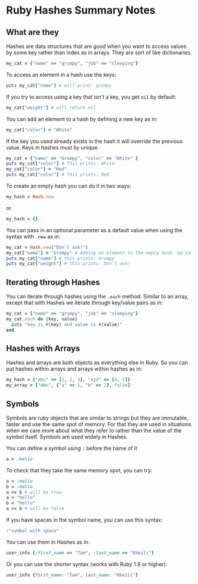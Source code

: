 # Ruby Hashes Summary Notes

## What are they

Hashes are data structures that are good when you want to access values by some key rather than index as in arrays. They are sort of like dictionaries.

```ruby
my_cat = {"name" => "grumpy", "job" => "sleeping"}
```
To access an element in a hash use the keys:
```ruby
puts my_cat["name"] # will print: grumpy
```
If you try to access using a key that isn't a key, you get `nil` by default:
```ruby
my_cat["weight"] # will return nil
```
You can add an element to a hash by defining a new key as in:
```ruby
my_cat["color"] = "White"
```
If the key you used already exists in the hash it will override the previous value. Keys in hashes must by unique.
```ruby
my_cat = {"name" => "Grumpy", "color" => "White" }
puts my_cat["color"] # This prints: White
my_cat["color"] = "Red"
puts my_cat["color"] # This prints: Red
```

To create an empty hash you can do it in two ways:

```ruby
my_hash = Hash.new
```
or

```ruby
my_hash = {}
```
You can pass in an optional parameter as a default value when using the syntax with `.new` as in:
```ruby
my_cat = Hash.new("Don't ask!")
my_cat["name"] = "Grumpy" # Adding an element to the empty Hash `my_cat`
puts my_cat["name"] # this prints: Grumpy
puts my_cat["weight"] # this prints: Don't ask!
```
## Iterating through Hashes
You can iterate through hashes using the `.each` method. Similar to an array, except that with Hashes we iterate through key/value pairs as in:
```ruby
my_cat = {"name" => "grumpy", "job" => "sleeping"}
my_cat.each do |key, value|
  puts "key is #{key} and value is #{value}"
end
```
## Hashes with Arrays
Hashes and arrays are both objects as everything else in Ruby. So you can put hashes within arrays and arrays within hashes as in:
```ruby
my_hash = {"abc" => [1, 2, 3], "xyz" => [4, 5]}
my_array = ["abc", {"a" => 1, "b" => 2}, false]
```
## Symbols
Symbols are ruby objects that are similar to strings but they are immutable, faster and use the same spot of memory. For that they are used in situations when we care more about what they refer to rather than the value of the symbol itself. Symbols are used widely in Hashes.

You can define a symbol using `:` before the name of it
```ruby
a = :hello
```
To check that they take the same memory spot, you can try:
```ruby
a = :hello
b = :hello
a == b # will be true
a = "hello"
b = "hello"
a == b # will be false
```
If you have spaces in the symbol name, you can use this syntax:
```ruby
:"symbol with space"
```
You can use them in Hashes as in:
```ruby
user_info {:first_name => "Tam", :last_name => "Kbeili"}
```
Or you can use the shorter syntax (works with Ruby 1.9 or higher):
```ruby
user_info {first_name: "Tam", last_name: "Kbeili"}
```